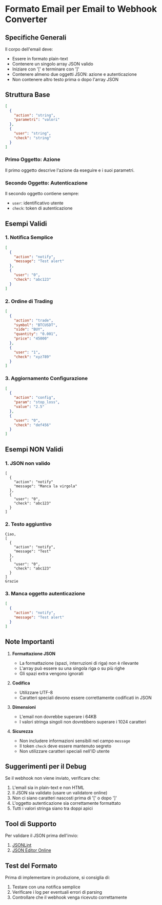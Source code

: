 # Formato Email per Email to Webhook Converter

## Specifiche Generali

Il corpo dell'email deve:
- Essere in formato plain-text
- Contenere un singolo array JSON valido
- Iniziare con '[' e terminare con ']'
- Contenere almeno due oggetti JSON: azione e autenticazione
- Non contenere altro testo prima o dopo l'array JSON

## Struttura Base
```json
[
  {
    "action": "string",
    "parametri": "valori"
  },
  {
    "user": "string",
    "check": "string"
  }
]
```

### Primo Oggetto: Azione
Il primo oggetto descrive l'azione da eseguire e i suoi parametri.

### Secondo Oggetto: Autenticazione
Il secondo oggetto contiene sempre:
- `user`: identificativo utente
- `check`: token di autenticazione

## Esempi Validi

### 1. Notifica Semplice
```json
[
  {
    "action": "notify",
    "message": "Test alert"
  },
  {
    "user": "0",
    "check": "abc123"
  }
]
```

### 2. Ordine di Trading
```json
[
  {
    "action": "trade",
    "symbol": "BTCUSDT",
    "side": "BUY",
    "quantity": "0.001",
    "price": "45000"
  },
  {
    "user": "1",
    "check": "xyz789"
  }
]
```

### 3. Aggiornamento Configurazione
```json
[
  {
    "action": "config",
    "param": "stop_loss",
    "value": "2.5"
  },
  {
    "user": "0",
    "check": "def456"
  }
]
```

## Esempi NON Validi

### 1. JSON non valido
```
[
  {
    "action": "notify"
    "message": "Manca la virgola"
  },
  {
    "user": "0",
    "check": "abc123"
  }
]
```

### 2. Testo aggiuntivo
```
Ciao,
[
  {
    "action": "notify",
    "message": "Test"
  },
  {
    "user": "0",
    "check": "abc123"
  }
]
Grazie
```

### 3. Manca oggetto autenticazione 
```json
[
  {
    "action": "notify",
    "message": "Test alert"
  }
]
```

## Note Importanti

1. **Formattazione JSON**
   - La formattazione (spazi, interruzioni di riga) non è rilevante
   - L'array può essere su una singola riga o su più righe
   - Gli spazi extra vengono ignorati

2. **Codifica**
   - Utilizzare UTF-8
   - Caratteri speciali devono essere correttamente codificati in JSON

3. **Dimensioni**
   - L'email non dovrebbe superare i 64KB
   - I valori stringa singoli non dovrebbero superare i 1024 caratteri

4. **Sicurezza**
   - Non includere informazioni sensibili nel campo `message`
   - Il token `check` deve essere mantenuto segreto
   - Non utilizzare caratteri speciali nell'ID utente

## Suggerimenti per il Debug

Se il webhook non viene inviato, verificare che:
1. L'email sia in plain-text e non HTML
2. Il JSON sia validato (usare un validatore online)
3. Non ci siano caratteri nascosti prima di '[' o dopo ']'
4. L'oggetto autenticazione sia correttamente formattato
5. Tutti i valori stringa siano tra doppi apici

## Tool di Supporto

Per validare il JSON prima dell'invio:
1. [JSONLint](https://jsonlint.com/)
2. [JSON Editor Online](https://jsoneditoronline.org/)

## Test del Formato

Prima di implementare in produzione, si consiglia di:
1. Testare con una notifica semplice
2. Verificare i log per eventuali errori di parsing
3. Controllare che il webhook venga ricevuto correttamente